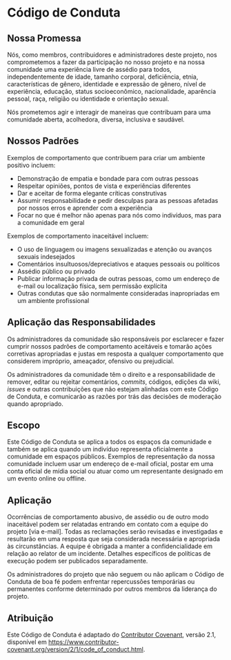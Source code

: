 # Código de Conduta

## Nossa Promessa

Nós, como membros, contribuidores e administradores deste projeto, nos comprometemos a fazer da participação no nosso projeto e na nossa comunidade uma experiência livre de assédio para todos, independentemente de idade, tamanho corporal, deficiência, etnia, características de gênero, identidade e expressão de gênero, nível de experiência, educação, status socioeconômico, nacionalidade, aparência pessoal, raça, religião ou identidade e orientação sexual.

Nós prometemos agir e interagir de maneiras que contribuam para uma comunidade aberta, acolhedora, diversa, inclusiva e saudável.

## Nossos Padrões

Exemplos de comportamento que contribuem para criar um ambiente positivo incluem:

* Demonstração de empatia e bondade para com outras pessoas
* Respeitar opiniões, pontos de vista e experiências diferentes
* Dar e aceitar de forma elegante críticas construtivas
* Assumir responsabilidade e pedir desculpas para as pessoas afetadas por nossos erros e aprender com a experiência
* Focar no que é melhor não apenas para nós como indivíduos, mas para a comunidade em geral

Exemplos de comportamento inaceitável incluem:

* O uso de linguagem ou imagens sexualizadas e atenção ou avanços sexuais indesejados
* Comentários insultuosos/depreciativos e ataques pessoais ou políticos
* Assédio público ou privado
* Publicar informação privada de outras pessoas, como um endereço de e-mail ou localização física, sem permissão explícita
* Outras condutas que são normalmente consideradas inapropriadas em um ambiente profissional

## Aplicação das Responsabilidades

Os administradores da comunidade são responsáveis por esclarecer e fazer cumprir nossos padrões de comportamento aceitáveis e tomarão ações corretivas apropriadas e justas em resposta a qualquer comportamento que considerem impróprio, ameaçador, ofensivo ou prejudicial.

Os administradores da comunidade têm o direito e a responsabilidade de remover, editar ou rejeitar comentários, *commits*, códigos, edições da wiki, *issues* e outras contribuições que não estejam alinhadas com este Código de Conduta, e comunicarão as razões por trás das decisões de moderação quando apropriado.

## Escopo

Este Código de Conduta se aplica a todos os espaços da comunidade e também se aplica quando um indivíduo representa oficialmente a comunidade em espaços públicos. Exemplos de representação da nossa comunidade incluem usar um endereço de e-mail oficial, postar em uma conta oficial de mídia social ou atuar como um representante designado em um evento online ou offline.

## Aplicação

Ocorrências de comportamento abusivo, de assédio ou de outro modo inaceitável podem ser relatadas entrando em contato com a equipe do projeto [via e-mail]. Todas as reclamações serão revisadas e investigadas e resultarão em uma resposta que seja considerada necessária e apropriada às circunstâncias. A equipe é obrigada a manter a confidencialidade em relação ao relator de um incidente. Detalhes específicos de políticas de execução podem ser publicados separadamente.

Os administradores do projeto que não seguem ou não aplicam o Código de Conduta de boa fé podem enfrentar repercussões temporárias ou permanentes conforme determinado por outros membros da liderança do projeto.

## Atribuição

Este Código de Conduta é adaptado do [Contributor Covenant](https://www.contributor-covenant.org), versão 2.1, disponível em https://www.contributor-covenant.org/version/2/1/code_of_conduct.html.

